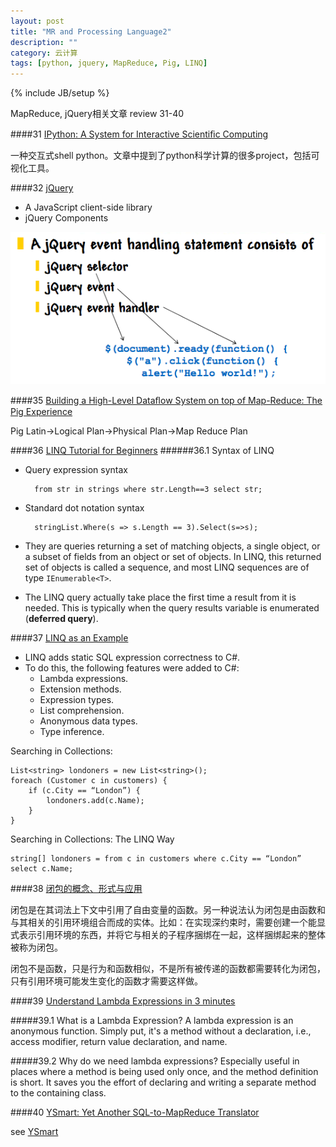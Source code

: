 ```yaml
---
layout: post
title: "MR and Processing Language2"
description: ""
category: 云计算
tags: [python, jquery, MapReduce, Pig, LINQ]
---
```

{% include JB/setup %}

MapReduce, jQuery相关文章 review 31-40

####31 [IPython: A System for Interactive Scientiﬁc Computing][1]

一种交互式shell python。文章中提到了python科学计算的很多project，包括可视化工具。

####32 [jQuery][2]

* A JavaScript client-side library
* jQuery Components

![1](/assets/2013-10-08-mr-and-processing-language2/jquery.png)

####35 [Building a High-Level Dataﬂow System on top of Map-Reduce: The Pig Experience][5]

Pig Latin->Logical Plan->Physical Plan->Map Reduce Plan

####36 [LINQ Tutorial for Beginners][6]
######36.1 Syntax of LINQ

* Query expression syntax

        from str in strings where str.Length==3 select str; 
* Standard dot notation syntax

        stringList.Where(s => s.Length == 3).Select(s=>s); 
* They are queries returning a set of matching objects, a single object, or a subset of fields from an object or set of objects. In LINQ, this returned set of objects is called a sequence, and most LINQ sequences are of type `IEnumerable<T>`.
* The LINQ query actually take place the first time a result from it is needed. This is typically when the query results variable is enumerated (**deferred query**).

####37 [LINQ as an Example][7]

* LINQ adds static SQL expression correctness to C#.
* To do this, the following features were added to C#:
  * Lambda expressions.
  * Extension methods.
  * Expression types.
  * List comprehension.
  * Anonymous data types. 
  * Type inference.
  
Searching in Collections:


    List<string> londoners = new List<string>();
    foreach (Customer c in customers) { 
        if (c.City == “London”) {
            londoners.add(c.Name);
        }
    }

Searching in Collections: The LINQ Way

    string[] londoners = from c in customers where c.City == “London” select c.Name;

####38 [闭包的概念、形式与应用][8]

闭包是在其词法上下文中引用了自由变量的函数。另一种说法认为闭包是由函数和与其相关的引用环境组合而成的实体。比如：在实现深约束时，需要创建一个能显式表示引用环境的东西，并将它与相关的子程序捆绑在一起，这样捆绑起来的整体被称为闭包。

闭包不是函数，只是行为和函数相似，不是所有被传递的函数都需要转化为闭包，只有引用环境可能发生变化的函数才需要这样做。

####39 [Understand Lambda Expressions in 3 minutes][9]

#####39.1 What is a Lambda Expression?
A lambda expression is an anonymous function. Simply put, it's a method without a declaration, i.e., access modifier, return value declaration, and name. 

#####39.2 Why do we need lambda expressions?
Especially useful in places where a method is being used only once, and the method definition is short. It saves you the effort of declaring and writing a separate method to the containing class.

####40 [YSmart: Yet Another SQL-to-MapReduce Translator][10]

see [YSmart][11]

[1]: http://fperez.org/papers/ipython07_pe-gr_cise.pdf
[2]: http://www.cs.sunysb.edu/~cse336/Slides/L20-jQuery.pdf
[5]: http://www.vldb.org/pvldb/2/vldb09-1074.pdf
[6]: http://www.codeproject.com/Tips/590978/LINQ-Tutorial-for-Beginners
[7]: http://webcourse.cs.technion.ac.il/234319/Spring2009/ho/WCFiles/09%20LINQ.pdf
[8]: http://www.ibm.com/developerworks/cn/linux/l-cn-closure/
[9]: http://www.codeproject.com/Tips/298963/Understand-Lambda-Expressions-in-3-minutes
[10]: http://www.cse.ohio-state.edu/hpcs/WWW/HTML/publications/papers/TR-11-7.pdf
[11]: http://zhangjunhd.github.io/2013/08/28/ysmart/
